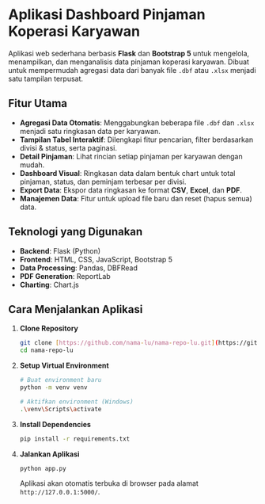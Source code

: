 # Aplikasi Dashboard Pinjaman Koperasi Karyawan

Aplikasi web sederhana berbasis **Flask** dan **Bootstrap 5** untuk mengelola, menampilkan, dan menganalisis data pinjaman koperasi karyawan. Dibuat untuk mempermudah agregasi data dari banyak file `.dbf` atau `.xlsx` menjadi satu tampilan terpusat.

## Fitur Utama

-   **Agregasi Data Otomatis**: Menggabungkan beberapa file `.dbf` dan `.xlsx` menjadi satu ringkasan data per karyawan.
-   **Tampilan Tabel Interaktif**: Dilengkapi fitur pencarian, filter berdasarkan divisi & status, serta paginasi.
-   **Detail Pinjaman**: Lihat rincian setiap pinjaman per karyawan dengan mudah.
-   **Dashboard Visual**: Ringkasan data dalam bentuk chart untuk total pinjaman, status, dan peminjam terbesar per divisi.
-   **Export Data**: Ekspor data ringkasan ke format **CSV**, **Excel**, dan **PDF**.
-   **Manajemen Data**: Fitur untuk upload file baru dan reset (hapus semua) data.

## Teknologi yang Digunakan

-   **Backend**: Flask (Python)
-   **Frontend**: HTML, CSS, JavaScript, Bootstrap 5
-   **Data Processing**: Pandas, DBFRead
-   **PDF Generation**: ReportLab
-   **Charting**: Chart.js

## Cara Menjalankan Aplikasi

1.  **Clone Repository**
    ```bash
    git clone [https://github.com/nama-lu/nama-repo-lu.git](https://github.com/nama-lu/nama-repo-lu.git)
    cd nama-repo-lu
    ```

2.  **Setup Virtual Environment**
    ```bash
    # Buat environment baru
    python -m venv venv

    # Aktifkan environment (Windows)
    .\venv\Scripts\activate
    ```

3.  **Install Dependencies**
    ```bash
    pip install -r requirements.txt
    ```

4.  **Jalankan Aplikasi**
    ```bash
    python app.py
    ```
    Aplikasi akan otomatis terbuka di browser pada alamat `http://127.0.0.1:5000/`.